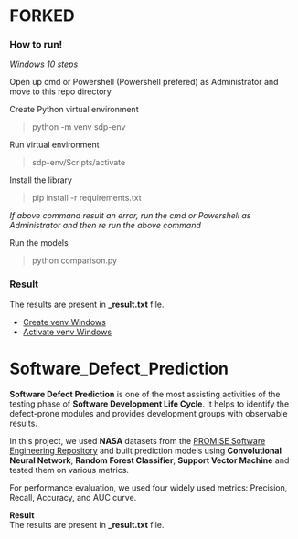 # FORKED

### How to run!
_Windows 10 steps_

Open up cmd or Powershell (Powershell prefered) as Administrator and move to this repo directory

Create Python virtual environment
> python -m venv sdp-env

Run virtual environment
> sdp-env/Scripts/activate

Install the library
> pip install -r requirements.txt

_If above command result an error, run the cmd or Powershell as Administrator and then re run the above command_

Run the models
> python comparison.py

### Result
The results are present in **_result.txt** file. 

- [Create venv Windows](https://docs.python.org/3/library/venv.html)
- [Activate venv Windows](https://stackoverflow.com/questions/65552171/how-to-activate-virtualenv-on-windows)


# Software_Defect_Prediction

**Software Defect Prediction** is one of the most assisting activities of the testing phase of **Software Development Life Cycle**. It helps to identify the defect-prone modules and provides development groups with observable results.

In this project, we used **NASA** datasets from the [PROMISE Software Engineering Repository](http://promise.site.uottawa.ca/SERepository/datasets-page.html) and built prediction models using **Convolutional Neural Network**, **Random Forest Classifier**, **Support Vector Machine** and tested them on various metrics.

For performance evaluation, we used four widely used metrics: Precision, Recall, Accuracy, and AUC curve.

<strong>Result</strong> <br>
The results are present in **_result.txt** file. 
